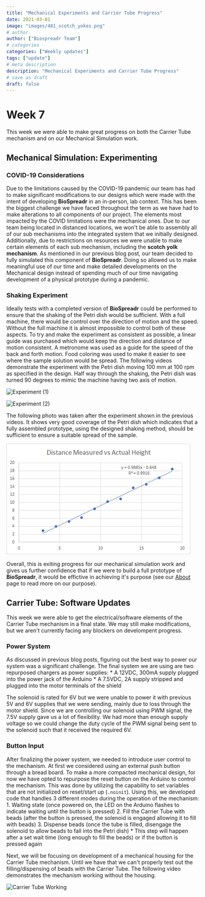 ```yaml
---
title: "Mechanical Experiments and Carrier Tube Progress"
date: 2021-03-01
image: "images/481_scotch_yokes.png"
# author
author: ["Biospreadr Team"]
# categories
categories: ["Weekly updates"]
tags: ["update"]
# meta description
description: "Mechanical Experiments and Carrier Tube Progress"
# save as draft
draft: false
---
```


# Week 7

This week we were able to make great progress on both the Carrier Tube mechanism and on our Mechanical Simulation work.

## Mechanical Simulation: Experimenting

### COVID-19 Considerations
Due to the limitations caused by the COVID-19 pandemic our team has had to make significant modifications to our designs which were made with the intent of developing **BioSpreadr** in an in-person, lab context. This has been the biggest challenge we have faced throughout the term as we have had to make alterations to all components of our project. The elements most impacted by the COVID limitations were the mechanical ones. Due to our team being located in distanced locations, we won't be able to assembly all of our sub mechanisms into the integrated system that we initially designed. Additionally, due to restrictions on resources we were unable to make certain elements of each sub mechanism, including the **scotch yolk mechanism**. As mentioned in our previous blog post, our team decided to fully simulated this component of **BioSpreadr**. Doing so allowed us to make meaningful use of our time and make detailed developments on the Mechanical design instead of spending much of our time navigating development of a physical prototype during a pandemic.

### Shaking Experiment
Ideally tests with a completed version of **BioSpreadr** could be performed to ensure that the shaking of the Petri dish would be sufficient. With a full machine, there would be control over the direction of motion and the speed. Without the full machine it is almost impossible to control both of these aspects. To try and make the experiment as consistent as possible, a linear guide was purchased which would keep the direction and distance of motion consistent. A metronome was used as a guide for the speed of the back and forth motion. Food coloring was used to make it easier to see where the sample solution would be spread.
The following videos demonstrate the experiment with the Petri dish moving 100 mm at 100 rpm as specified in the design. Half way through the shaking, the Petri dish was turned 90 degrees to mimic the machine having two axis of motion.

![Experiment (1)](https://media.giphy.com/media/UeNIiZadkAYgkdjsJP/giphy.gif)

![Experiment (2)](https://media.giphy.com/media/vWKF6BwjYOhvlj26JX/giphy.gif)

The following photo was taken after the experiment shown in the previous videos. It shows very good coverage of the Petri dish which indicates that a fully assembled prototype, using the designed shaking method, should be sufficient to ensure a suitable spread of the sample.

![Sensor graph](/images/482-sensor-graph.jpg)

Overall, this is exiting progress for our mechanical simulation work and gives us further confidence that if we were to build a full prototype of **BioSpreadr**, it would be effictive in achieving it's purpose (see our [About](https://biospreadr.github.io/about/) page to read more on our purpose).

## Carrier Tube: Software Updates

This week we were able to get the electrical/software elements of the Carrier Tube mechanism in a final state. We may still make modifications, but we aren't currently facing any blockers on develompent progress.

### Power System
As discussed in previous blog posts, figuring out the best way to power our system was a significant challenge. The final system we are using are two repurposed chargers as power supplies:
    * A 12VDC, 300mA supply plugged into the power jack of the Arduino
    * A 7.5VDC, 2A supply stripped and plugged into the motor terminals of the shield

The solenoid is rated for 6V but we were unable to power it with previous 5V and 6V supplies that we were sending, mainly due to loss through the motor shield. Since we are controlling our solenoid using PWM signal, the 7.5V supply gave us a lot of flexibility. We had more than enough supply voltage so we could change the duty cycle of the PWM signal being sent to the solenoid such that it received the required 6V.

### Button Input
After finalizing the power system, we needed to introduce user control to the mechanism. At first we considered using an external push button through a bread board. To make a more compacted mechanical design, for now we have opted to repurpose the reset button on the Arduino to control the mechanism. This was done by utilizing the capability to set variables that are not initialized on reset/start up (`.noinit`). Using this, we developed code that handles 3 different modes during the operation of the mechanism:
    1. Waiting state (once powered on, the LED on the Arduino flashes to indicate waiting until the button is pressed)
    2. Fill the Carrier Tube with beads (after the button is pressed, the solenoid is engaged allowing it to fill with beads)
    3. Dispense beads (once the tube is filled, disengage the solenoid to allow beads to fall into the Petri dish)
        * This step will happen after a set wait time (long enough to fill the beads) or if the button is pressed again

Next, we will be focusing on development of a mechanical housing for the Carrier Tube mechanism. Until we have that we can't properly test out the filling/dispensing of beads with the Carrier Tube. The following video demonstrates the mechanism working without the housing.

![Carrier Tube Working](https://media.giphy.com/media/Vihc3akPXWyrFzTAx6/giphy.gif)
